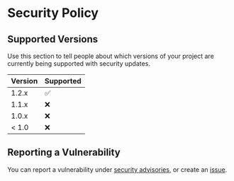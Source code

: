 # Security Policy

## Supported Versions

Use this section to tell people about which versions of your project are
currently being supported with security updates.

| Version | Supported          |
| ------- | ------------------ |
| 1.2.x   | :white_check_mark: |
| 1.1.x   | :x:                |
| 1.0.x   | :x:                |
| < 1.0   | :x:                |

## Reporting a Vulnerability

You can report a vulnerability under [security advisories](https://github.com/matthewdowns/shapefile.js/security/advisories), or create an [issue](https://github.com/matthewdowns/shapefile.js/issues). 

